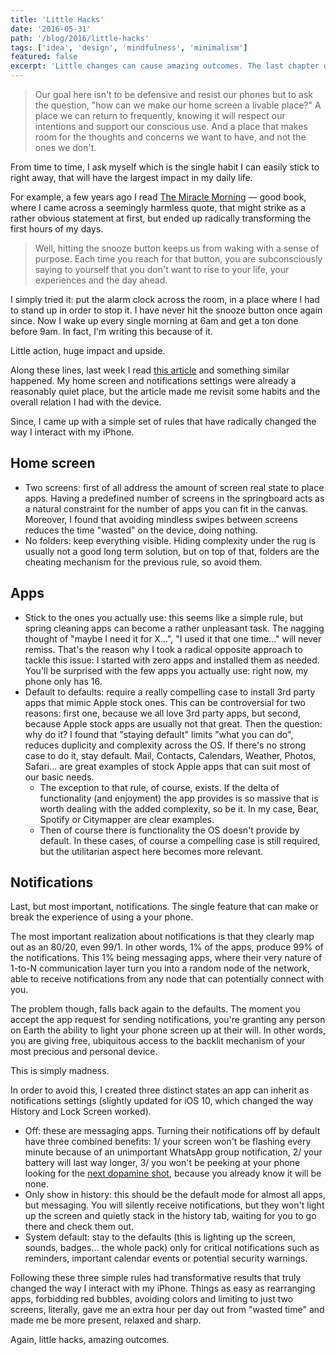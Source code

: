 ```yaml
---
title: 'Little Hacks'
date: '2016-05-31'
path: '/blog/2016/little-hacks'
tags: ['idea', 'design', 'mindfulness', 'minimalism']
featured: false
excerpt: 'Little changes can cause amazing outcomes. The last chapter of this story features three small tweaks I made to my phone settings, that have radically changed the way I interact with my digital life.'
---
```


> Our goal here isn't to be defensive and resist our phones but to ask the question, "how can we make our home screen a livable place?" A place we can return to frequently, knowing it will respect our intentions and support our conscious use. And a place that makes room for the thoughts and concerns we want to have, and not the ones we don't.

From time to time, I ask myself which is the single habit I can easily stick to right away, that will have the largest impact in my daily life.

For example, a few years ago I read [The Miracle Morning](https://www.amazon.com/dp/B00AKKS278/) — good book, where I came across a seemingly harmless quote, that might strike as a rather obvious statement at first, but ended up radically transforming the first hours of my days.

> Well, hitting the snooze button keeps us from waking with a sense of purpose. Each time you reach for that button, you are subconsciously saying to yourself that you don't want to rise to your life, your experiences and the day ahead.

I simply tried it: put the alarm clock across the room, in a place where I had to stand up in order to stop it. I have never hit the snooze button once again since. Now I wake up every single morning at 6am and get a ton done before 9am. In fact, I'm writing this because of it.

Little action, huge impact and upside.

Along these lines, last week I read [this article](http://www.tristanharris.com/2016/01/distracted-in-2016-welcome-to-mindfulness-bootcamp-for-your-iphone/) and something similar happened. My home screen and notifications settings were already a reasonably quiet place, but the article made me revisit some habits and the overall relation I had with the device.

Since, I came up with a simple set of rules that have radically changed the way I interact with my iPhone.

## Home screen

- Two screens: first of all address the amount of screen real state to place apps. Having a predefined number of screens in the springboard acts as a natural constraint for the number of apps you can fit in the canvas. Moreover, I found that avoiding mindless swipes between screens reduces the time "wasted" on the device, doing nothing.
- No folders: keep everything visible. Hiding complexity under the rug is usually not a good long term solution, but on top of that, folders are the cheating mechanism for the previous rule, so avoid them.

## Apps

- Stick to the ones you actually use: this seems like a simple rule, but spring cleaning apps can become a rather unpleasant task. The nagging thought of "maybe I need it for X...", "I used it that one time..." will never remiss. That's the reason why I took a radical opposite approach to tackle this issue: I started with zero apps and installed them as needed. You'll be surprised with the few apps you actually use: right now, my phone only has 16.
- Default to defaults: require a really compelling case to install 3rd party apps that mimic Apple stock ones. This can be controversial for two reasons: first one, because we all love 3rd party apps, but second, because Apple stock apps are usually not that great. Then the question: why do it? I found that "staying default" limits "what you can do", reduces duplicity and complexity across the OS. If there's no strong case to do it, stay default. Mail, Contacts, Calendars, Weather, Photos, Safari... are great examples of stock Apple apps that can suit most of our basic needs.
  - The exception to that rule, of course, exists. If the delta of functionality (and enjoyment) the app provides is so massive that is worth dealing with the added complexity, so be it. In my case, Bear, Spotify or Citymapper are clear examples.
  - Then of course there is functionality the OS doesn't provide by default. In these cases, of course a compelling case is still required, but the utilitarian aspect here becomes more relevant.

## Notifications

Last, but most important, notifications. The single feature that can make or break the experience of using a your phone.

The most important realization about notifications is that they clearly map out as an 80/20, even 99/1. In other words, 1% of the apps, produce 99% of the notifications. This 1% being messaging apps, where their very nature of 1-to-N communication layer turn you into a random node of the network, able to receive notifications from any node that can potentially connect with you.

The problem though, falls back again to the defaults. The moment you accept the app request for sending notifications, you're granting any person on Earth the ability to light your phone screen up at their will. In other words, you are giving free, ubiquitous access to the backlit mechanism of your most precious and personal device.

This is simply madness.

In order to avoid this, I created three distinct states an app can inherit as notifications settings (slightly updated for iOS 10, which changed the way History and Lock Screen worked).

- Off: these are messaging apps. Turning their notifications off by default have three combined benefits: 1/ your screen won't be flashing every minute because of an unimportant WhatsApp group notification, 2/ your battery will last way longer, 3/ you won't be peeking at your phone looking for the [next dopamine shot](https://en.wikipedia.org/wiki/Operant_conditioning), because you already know it will be none.
- Only show in history: this should be the default mode for almost all apps, but messaging. You will silently receive notifications, but they won't light up the screen and quietly stack in the history tab, waiting for you to go there and check them out.
- System default: stay to the defaults (this is lighting up the screen, sounds, badges... the whole pack) only for critical notifications such as reminders, important calendar events or potential security warnings.

Following these three simple rules had transformative results that truly changed the way I interact with my iPhone. Things as easy as rearranging apps, forbidding red bubbles, avoiding colors and limiting to just two screens, literally, gave me an extra hour per day out from "wasted time" and made me be more present, relaxed and sharp.

Again, little hacks, amazing outcomes.
